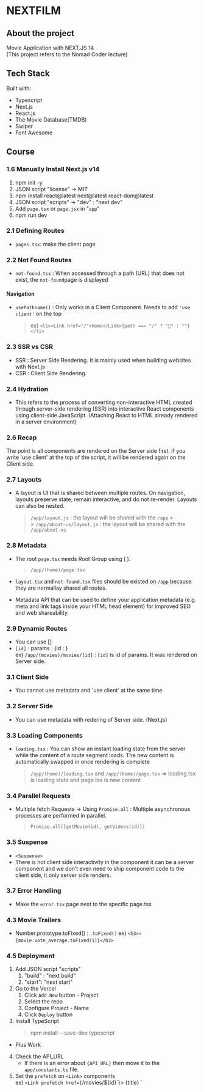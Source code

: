 # NEXTFILM

## About the project

Movie Application with NEXT.JS 14
</br>
(This project refers to the Nomad Coder lecture)

## Tech Stack

Built with:

- Typescript
- Next.js
- React.js
- The Movie Database(TMDB)
- Swiper
- Font Awesome
</hr>

## Course

### 1.6 Manually Install Next.js v14

1. npm init -y
2. JSON script "license" -> MIT
3. npm install react@latest next@latest react-dom@latest
4. JSON script "scripts" -> "dev" : "next dev"
5. Add `page.tsx` or `page.jsx` in "`app`"
6. npm run dev

### 2.1 Defining Routes

- `pages.tsx`: make the client page

### 2.2 Not Found Routes

- `not-found.tsx` : When accessed through a path (URL) that does not exist, the `not-found`page is displayed

#### Navigation

- `usePathname()` : Only works in a Client Component. Needs to add `'use client'` on the top
  > ex) `<li><Link href="/">Home</Link>{path === "/" ? "💖" : ""}</li>`

### 2.3 SSR vs CSR

- SSR : Server Side Rendering.
  It is mainly used when building websites with Next.js
- CSR : Client Side Rendering.

### 2.4 Hydration

- This refers to the process of converting non-interactive HTML created through server-side rendering (SSR) into interactive React components using client-side JavaScript.
  (Attaching React to HTML already rendered in a server environment)

### 2.6 Recap

The point is all components are rendered on the Server side first. If you write 'use client' at the top of the script, it will be rendered again on the Client side.

### 2.7 Layouts

- A layout is UI that is shared between multiple routes. On navigation, layouts preserve state, remain interactive, and do not re-render. Layouts can also be nested.
  > `/app/layout.js` : the layout will be shared with the `/app` > <br/> > `/app/about-us/layout.js` : the layout will be shared with the `/app/about-us`

### 2.8 Metadata

- The root `page.tsx` needs Root Group using ( ).
  > `/app/(home)/page.tsx`
- `layout.tsx` and `not-found.tsx` files should be existed on `/app` because they are normallay shared all routes.

- Metadata API that can be used to define your application metadata (e.g. meta and link tags inside your HTML head element) for improved SEO and web shareability.

### 2.9 Dynamic Routes

- You can use []
- `[id]` : params : {id : }
  <br/>
  ex) `/app/(movies)/movies/[id]` : `[id]` is id of params. It was rendered on Server side.

### 3.1 Client Side

- You cannot use metadata and 'use client' at the same time

### 3.2 Server Side

- You can use metadata with redering of Server side. (Next.js)

### 3.3 Loading Components

- `loading.tsx` : You can show an instant loading state from the server while the content of a route segment loads. The new content is automatically swapped in once rendering is complete
  > `/app/(home)/loading.tsx` and `/app/(home)/page.tsx` => loading.tsx is loading state and page.tsx is new content

### 3.4 Parallel Requests

- Multiple fetch Requests -> Using `Promise.all` : Multiple asynchronous processes are performed in parallel.
  <br/>
  > `Promise.all([getMovie(id), getVideos(id)])`

### 3.5 Suspense

- `<Suspense>`
- There is not client side interactivity in the component it can be a server component and we don’t even need to ship component code to the client side, it only server side renders.

### 3.7 Error Handling

- Make the `error.tsx` page next to the specific page.tsx

### 4.3 Movie Trailers

- Number.prototype.toFixed() : `.toFixed()`
  ex) `<h3>⭐️ {movie.vote_average.toFixed(1)}</h3>`

### 4.5 Deployment

1. Add JSON script "scripts"
   1. "build" : "next build"
   2. "start": "next start"
2. Go to the Vercel
   1. Click `Add New` button - Project
   2. Select the repo
   3. Configure Project - Name
   4. Click `Deploy` button
3. Install TypeScript
   > npm install --save-dev typescript

- Plus Work

4. Check the API_URL
   - If there is an error about `{API_URL}` then move it to the `app/constants.ts` file.
5. Set the `prefetch` on `<Link>` components
   <br/>
   ex) `<Link prefetch href={`/movies/${id}`}>
   {title}
    </Link>`
